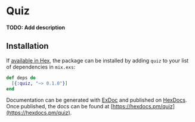 # Quiz

**TODO: Add description**

## Installation

If [available in Hex](https://hex.pm/docs/publish), the package can be installed
by adding `quiz` to your list of dependencies in `mix.exs`:

```elixir
def deps do
  [{:quiz, "~> 0.1.0"}]
end
```

Documentation can be generated with [ExDoc](https://github.com/elixir-lang/ex_doc)
and published on [HexDocs](https://hexdocs.pm). Once published, the docs can
be found at [https://hexdocs.pm/quiz](https://hexdocs.pm/quiz).

